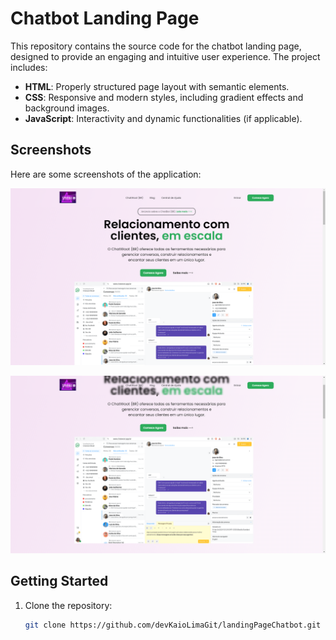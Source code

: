 # Chatbot Landing Page

This repository contains the source code for the chatbot landing page, designed to provide an engaging and intuitive user experience. The project includes:

- **HTML**: Properly structured page layout with semantic elements.
- **CSS**: Responsive and modern styles, including gradient effects and background images.
- **JavaScript**: Interactivity and dynamic functionalities (if applicable).

## Screenshots

Here are some screenshots of the application:

![Screenshot 1](./Imagens%20para%20README/1.png)  


![Screenshot 2](./Imagens%20para%20README/2.png)  


## Getting Started

1. Clone the repository:
   ```bash
   git clone https://github.com/devKaioLimaGit/landingPageChatbot.git
   ```
